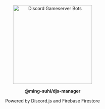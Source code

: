 <p align="center">
  <img src="https://raw.githubusercontent.com/ming-suhi/djs-manager/master/assets/logo.png" alt="Discord Gameserver Bots" width="250" align="center" />
</p>

<p align="center">
  <strong>@ming-suhi/djs-manager</strong>
</p>

<p align="center">Powered by Discord.js and Firebase Firestore</p>
